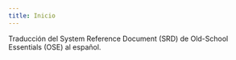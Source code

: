 ```yaml
---
title: Inicio
---
```


Traducción del System Reference Document (SRD) de Old-School Essentials (OSE) al español.
